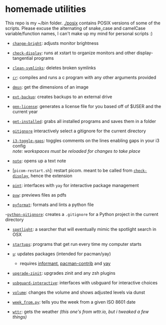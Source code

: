 # homemade utilities

This repo is my ~/bin folder. [./posix](./posix) contains POSIX versions of
some of the scripts. Please excuse the alternating of snake_case and camelCase
variable/function names, I can't make up my mind for personal scripts :)

- [`change-bright`](./change-bright):
adjusts monitor brightness

- [`check-display`](./check-display):
runs at xstart to organize monitors and other display-tangential programs

- [`clean-symlinks`](./clean-symlinks):
deletes broken symlinks

- [`cr`](./cr):
compiles and runs a c program with any other arguments provided

- [`dmsn`](./dmsn):
get the dimensions of an image

- [`ext-backup`](./ext-backup):
creates backups to an external drive

- [`gen-license`](./gen-license):
generates a license file for you based off of $USER and the current year

- [`get-installed`](./get-installed):
grabs all installed programs and saves them in a folder

- [`gitignore`](./gitignore)
interactively select a gitignore for the current directory

- [`i3-toggle-gaps`](./i3-toggle-gaps):
toggles comments on the lines enabling gaps in your i3 config  
*note: workspaces must be reloaded for changes to take place*

- [`note`](./note):
opens up a text note

- [`picom-restart.sh`]:
restart picom. meant to be called from [`check-display`](./check-display),
hence the extension

- [`pint`](./pint):
interfaces with `yay` for interactive package management

- [`pvw`](./pvw):
previews files as pdfs

- [`pyformat`](./pyformat):
formats and lints a python file

-[`python-gitignore`](./python-gitignore):
creates a `.gitignore` for a Python project in the current directory

- [`spotlight`](./spotlight):
a searcher that will eventually mimic the spotlight search in OSX

- [`startups`](./startups):
programs that get run every time my computer starts

- [`u`](./u):
updates packages (intended for pacman/yay)
  - requires [informant](https://github.com/bradford-smith94/informant),
[pacman-contrib](https://git.archlinux.org/pacman-contrib.git/about) and [yay](https://github.com/Jguer/yay)

- [`upgrade-zinit`](./upgrade-zinit):
upgrades zinit and any zsh plugins

- [`usbguard-interactive`](./usbguard-interactive):
interfaces with usbguard for interactive choices

- [`volume`](./volume):
changes the volume and shows adjusted levels via dunst

- [`week_from.py`](./week_from.py):
tells you the week from a given ISO 8601 date

- [`wttr`](./wttr):
gets the weather *(this one's from wttr.io, but i tweaked a few things)*
